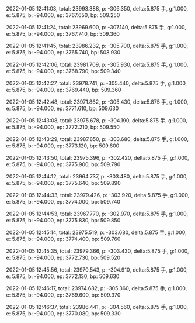 2022-01-05 12:41:03, total: 23993.388, p: -306.350, delta:5.875 手, g:1.000, e: 5.875, b: -94.000, ep: 3767.650, bp: 509.250

2022-01-05 12:41:24, total: 23969.600, p: -307.140, delta:5.875 手, g:1.000, e: 5.875, b: -94.000, ep: 3767.740, bp: 509.360

2022-01-05 12:41:45, total: 23986.232, p: -305.700, delta:5.875 手, g:1.000, e: 5.875, b: -94.000, ep: 3765.740, bp: 508.930

2022-01-05 12:42:06, total: 23981.709, p: -305.930, delta:5.875 手, g:1.000, e: 5.875, b: -94.000, ep: 3768.790, bp: 509.340

2022-01-05 12:42:27, total: 23978.741, p: -305.440, delta:5.875 手, g:1.000, e: 5.875, b: -94.000, ep: 3769.440, bp: 509.360

2022-01-05 12:42:48, total: 23971.862, p: -305.430, delta:5.875 手, g:1.000, e: 5.875, b: -94.000, ep: 3771.610, bp: 509.630

2022-01-05 12:43:08, total: 23975.678, p: -304.190, delta:5.875 手, g:1.000, e: 5.875, b: -94.000, ep: 3772.210, bp: 509.550

2022-01-05 12:43:29, total: 23987.850, p: -303.680, delta:5.875 手, g:1.000, e: 5.875, b: -94.000, ep: 3773.120, bp: 509.600

2022-01-05 12:43:50, total: 23975.396, p: -302.420, delta:5.875 手, g:1.000, e: 5.875, b: -94.000, ep: 3775.900, bp: 509.790

2022-01-05 12:44:12, total: 23964.737, p: -303.480, delta:5.875 手, g:1.000, e: 5.875, b: -94.000, ep: 3775.640, bp: 509.890

2022-01-05 12:44:33, total: 23979.426, p: -303.920, delta:5.875 手, g:1.000, e: 5.875, b: -94.000, ep: 3774.000, bp: 509.740

2022-01-05 12:44:53, total: 23967.770, p: -302.970, delta:5.875 手, g:1.000, e: 5.875, b: -94.000, ep: 3775.830, bp: 509.850

2022-01-05 12:45:14, total: 23975.519, p: -303.680, delta:5.875 手, g:1.000, e: 5.875, b: -94.000, ep: 3774.400, bp: 509.760

2022-01-05 12:45:35, total: 23979.366, p: -303.430, delta:5.875 手, g:1.000, e: 5.875, b: -94.000, ep: 3772.730, bp: 509.520

2022-01-05 12:45:56, total: 23970.543, p: -304.910, delta:5.875 手, g:1.000, e: 5.875, b: -94.000, ep: 3772.130, bp: 509.630

2022-01-05 12:46:17, total: 23974.682, p: -305.360, delta:5.875 手, g:1.000, e: 5.875, b: -94.000, ep: 3769.600, bp: 509.370

2022-01-05 12:46:37, total: 23986.441, p: -304.560, delta:5.875 手, g:1.000, e: 5.875, b: -94.000, ep: 3770.080, bp: 509.330